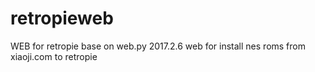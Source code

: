# retropieweb
WEB for retropie
base on web.py
2017.2.6 web for install nes roms from xiaoji.com to retropie
